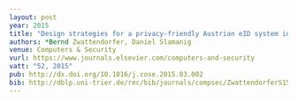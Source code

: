 ```yaml
---
layout: post
year: 2015
title: "Design strategies for a privacy-friendly Austrian eID system in the public cloud"
authors: *Bernd Zwattendorfer, Daniel Slamanig
venue: Computers & Security
vurl: https://www.journals.elsevier.com/computers-and-security
vatt: "52, 2015"
pub: http://dx.doi.org/10.1016/j.cose.2015.03.002
bib: http://dblp.uni-trier.de/rec/bib/journals/compsec/ZwattendorferS15
---
```


